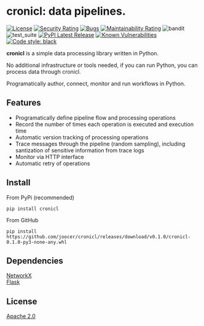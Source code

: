 # cronicl: data pipelines.

[![License](https://img.shields.io/badge/License-Apache%202.0-blue.svg)](https://github.com/joocer/danvers/blob/master/LICENSE)
[![Security Rating](https://sonarcloud.io/api/project_badges/measure?project=joocer_cronicl&metric=security_rating)](https://sonarcloud.io/dashboard?id=joocer_cronicl)
[![Bugs](https://sonarcloud.io/api/project_badges/measure?project=joocer_cronicl&metric=bugs)](https://sonarcloud.io/dashboard?id=joocer_cronicl)
[![Maintainability Rating](https://sonarcloud.io/api/project_badges/measure?project=joocer_cronicl&metric=sqale_rating)](https://sonarcloud.io/dashboard?id=joocer_cronicl)
![bandit](https://github.com/joocer/cronicl/workflows/bandit/badge.svg)
![test_suite](https://github.com/joocer/cronicl/workflows/test_suite/badge.svg)
[![PyPI Latest Release](https://img.shields.io/pypi/v/cronicl.svg)](https://pypi.org/project/cronicl/)
[![Known Vulnerabilities](https://snyk.io/test/github/joocer/cronicl/badge.svg?targetFile=requirements.txt)](https://snyk.io/test/github/joocer/cronicl?targetFile=requirements.txt)
[![Code style: black](https://img.shields.io/badge/code%20style-black-000000.svg)](https://github.com/psf/black)

**cronicl** is a simple data processing library written in Python.

No additional infrastructure or tools needed, if you can run Python, you can process data through cronicl.

Programatically author, connect, monitor and run workflows in Python.

## Features
-  Programatically define pipeline flow and processing operations
-  Record the number of times each operation is executed and execution time
-  Automatic version tracking of processing operations
-  Trace messages through the pipeline (random sampling), including santization of sensitive information from trace logs
-  Monitor via HTTP interface 
-  Automatic retry of operations

## Install

From PyPi (recommended)
~~~
pip install cronicl
~~~
From GitHub
~~~
pip install https://github.com/joocer/cronicl/releases/download/v0.1.0/cronicl-0.1.0-py3-none-any.whl
~~~

## Dependencies

[NetworkX](https://networkx.org/)  
[Flask](https://flask.palletsprojects.com/)

## License
[Apache 2.0](LICENSE)


